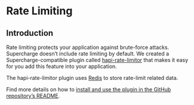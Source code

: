 # Rate Limiting


## Introduction
Rate limiting protects your application against brute-force attacks. Supercharge doesn’t include rate limiting by default. We created a Supercharge-compatible plugin called [hapi-rate-limitor](https://github.com/fs-opensource/hapi-rate-limitor) that makes it easy for you add this feature into your application.

The hapi-rate-limitor plugin uses [Redis](https://redis.io) to store rate-limit related data.

Find more details on how to [install and use the plugin in the GitHub repository’s README](https://github.com/futurestudio/hapi-rate-limitor).
